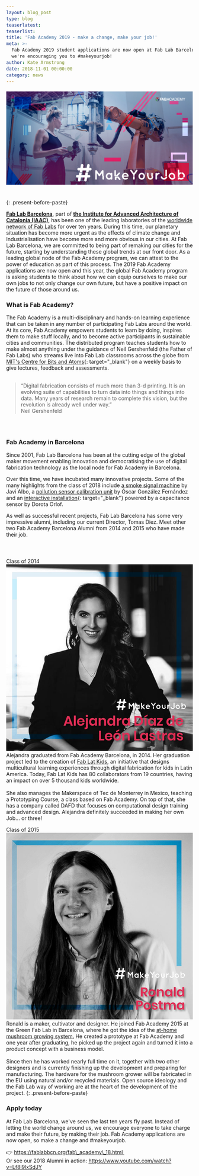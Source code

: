 ```yaml
---
layout: blog_post
type: blog
teaserlatest:
teaserlist:
title: 'Fab Academy 2019 - make a change, make your job!'
meta: >-
  Fab Academy 2019 student applications are now open at Fab Lab Barcelona and
  we're encouraging you to #makeyourjob!
author: Kate Armstrong
date: 2018-11-01 00:00:00
category: news
---
```


#### ![](/uploads/download.png)<br> 
{: .present-before-paste}

**[Fab Lab Barcelona](https://fablabbcn.org/index.html)**, part of **[the Institute for Advanced Architecture of Catalonia (IAAC)](https://iaac.net/)**, has been one of the leading laboratories of the [worldwide network of Fab Labs](www.fablabs.io) for over ten years. During this time, our planetary situation has become more urgent as the effects of climate change and Industrialisation have become more and more obvious in our cities. At Fab Lab Barcelona, we are committed to being part of remaking our cities for the future, starting by understanding these global trends at our front door. As a leading global node of the Fab Academy program, we can attest to the power of education as part of this process. The 2019 Fab Academy applications are now open and this year, the global Fab Academy program is asking students to think about how we can equip ourselves to make our own jobs to not only change our own future, but have a positive impact on the future of those around us.

### What is Fab Academy?

The Fab Academy is a multi-disciplinary and hands-on learning experience that can be taken in any number of participating Fab Labs around the world. At its core, Fab Academy empowers students to learn by doing, inspires them to make stuff locally, and to become active participants in sustainable cities and communities. The distributed program teaches students how to make almost anything under the guidance of Neil Gershenfeld (the Father of Fab Labs) who streams live into Fab Lab classrooms across the globe from [MIT's Centre for Bits and Atoms](http://cba.mit.edu/about/index.html){: target="_blank"} on a weekly basis to give lectures, feedback and assessments.<br> 

> “Digital fabrication consists of much more than 3-d printing. It is an evolving suite of capabilities to turn data into things and things into data. Many years of research remain to complete this vision, but the revolution is already well under way.”<br>Neil Gershenfeld

###  

### Fab Academy in Barcelona

Since 2001, Fab Lab Barcelona has been at the cutting edge of the global maker movement enabling innovation and democratising the use of digital fabrication technology as the local node for Fab Academy in Barcelona. 

Over this time, we have incubated many innovative projects. Some of the many highlights from the class of 2018 include [a smoke signal machine](http://fabacademy.org/2018/labs/barcelona/students/javier-alboguijarro/finalproject.html) by Javi Albo, a [pollution sensor calibration unit](http://fabacademy.org/2018/labs/barcelona/students/oscar-gonzalezfernandez/) by Óscar González Fernández and an [interactive installation](http://fabacademy.org/2018/labs/barcelona/students/dorota-orlof/final_project/){: target="_blank"} powered by a capacitance sensor by Dorota Orlof. 

As well as successful recent projects, Fab Lab Barcelona has some very impressive alumni, including our current Director, Tomas Diez. Meet other two Fab Academy Barcelona Alumni from 2014 and 2015 who have made their job.

####  

Class of 2014![](/uploads/44719565-1922463977835843-4608234178981396480-n-1.jpg)<br>Alejandra graduated from Fab Academy Barcelona, in 2014. Her graduation project led to the creation of [Fab Lat Kids](http://fablatkids.org/), an initiative that designs multicultural learning experiences through digital fabrication for kids in Latin America. Today, Fab Lat Kids has 80 collaborators from 19 countries, having an impact on over 5 thousand kids worldwide. <br><br>She also manages the Makerspace of Tec de Monterrey in Mexico, teaching a Prototyping Course, a class based on Fab Academy. On top of that, she has a company called DAFD that focuses on computational design training and advanced design. Alejandra definitely succeeded in making her own Job… or three! 

Class of 2015![](/uploads/45043767-1930973503651557-3079521143556669440-n.jpg)<br>Ronald is a maker, cultivator and designer. He joined Fab Academy 2015 at the Green Fab Lab in Barcelona, where he got the idea of the [at-home mushroom growing system.]( https://www.mushroomhomefarm.com/) He created a prototype at Fab Academy and one year after graduating, he picked up the project again and turned it into a product concept with a business model. <br><br>Since then he has worked nearly full time on it, together with two other designers and is currently finishing up the development and preparing for manufacturing. The hardware for the mushroom grower will be fabricated in the EU using natural and/or recycled materials. Open source ideology and the Fab Lab way of working are at the heart of the development of the project.
{: .present-before-paste}

### Apply today

At Fab Lab Barcelona, we've seen the last ten years fly past. Instead of letting the world change around us, we encourage everyone to take charge and make their future, by making their job. Fab Academy applications are now open, so make a change and #makeyourjob. 

👉 https://fablabbcn.org/fab\_academy\_18.html <br>Or see our 2018 Alumni in action: https://www.youtube.com/watch?v=Lf8l9lxSdJY